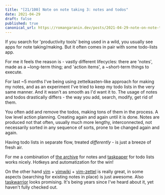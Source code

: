 ```yaml
---
title: "[21/100] Note on note taking 3: notes and todos"
date: 2021-04-29
draft: false
published: true
canonical_url: https://romangaranin.dev/posts/2021-04-29-note-on-note-taking-3-notes-and-todos/
---
```

If you search for 'productivity tools' being used in a wild, you usually see apps for note taking/making. But it often comes in pair with some todo-lists app.

For me it feels the reason is - vastly different lifecycles: there are 'notes', made as a ~long-term thing; and 'action items', a ~short-term things to execute.

For last ~5 months I've being using zettelkasten-like approach for making my notes, and as an experiment I've tried to keep my todo lists in the very same manner.
And it wasn't as smooth as I'd want it to.
The usage of notes and todos drastically differs - the way you add, search, modify, get rid of them. 

You often add and remove the todos, making tons of them in the process. A low level action planning. Creating again and again until it is done.
Notes are produced not that often, usually much more lengthy, interconnected, not necessarily sorted in any sequence of sorts, prone to be changed again and again.

Having todo lists in separate flow, treated _differently_ - is just a breeze of fresh air.

For me a combination of [the archive](https://zettelkasten.de/the-archive) for notes and [taskpaper](https://www.taskpaper.com) for todo lists works nicely. Hotkeys and automatization for the win!

On the other hand [vim](https://www.vim.org) + [vimwiki](https://github.com/vimwiki/vimwiki) + [vim-zettel](https://github.com/michal-h21/vim-zettel) is really great, in some aspects (searching for existing notes in place) is just awesome. 
Also [taskwarrior](https://taskwarrior.org) looks promising. It's being years since I've heard about it, yet haven't fully checked out. 